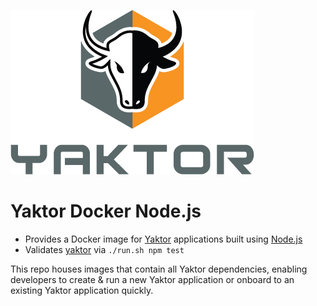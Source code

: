 [![Yaktor](yaktor.png)](http://yaktor.io)

# Yaktor Docker Node.js

* Provides a Docker image for [Yaktor](https://yaktor.io) applications built using [Node.js](http://nodejs.org)
* Validates [yaktor](https://github.com/SciSpike/yaktor) via `./run.sh npm test`

This repo houses images that contain all Yaktor dependencies, enabling developers to create & run a new Yaktor application or onboard to an existing Yaktor application quickly.
